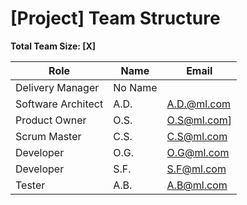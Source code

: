 # [Project] Team Structure

**Total Team Size: [X]**

| Role               | Name   | Email   |
| ------------------ | ------ | ------- |
| Delivery Manager   | No Name |  |
| Software Architect | A.D. | A.D.@ml.com |
| Product Owner      | O.S. | O.S@ml.com] |
| Scrum Master       | C.S. | C.S@ml.com |
| Developer          | O.G. | O.G@ml.com |
| Developer          | S.F. | S.F@ml.com |
| Tester             | A.B. | A.B@ml.com |
